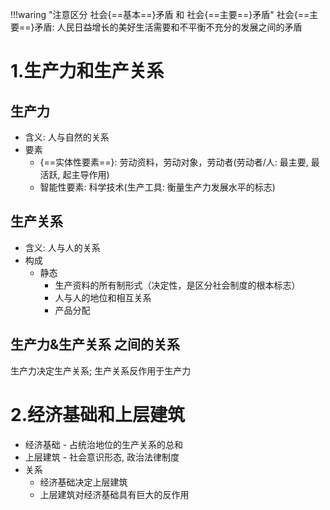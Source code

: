 
!!!waring "注意区分 社会{==基本==}矛盾 和 社会{==主要==}矛盾"
	社会{==主要==}矛盾: 人民日益增长的美好生活需要和不平衡不充分的发展之间的矛盾
	

###  ###

# 1.生产力和生产关系 #

## 生产力 ##
- 含义: 人与自然的关系
- 要素
	- {==实体性要素==}: 劳动资料，劳动对象，劳动者(劳动者/人: 最主要, 最活跃, 起主导作用)
	- 智能性要素: 科学技术(生产工具: 衡量生产力发展水平的标志)

## 生产关系 ##
- 含义: 人与人的关系
- 构成
	- 静态
		- 生产资料的所有制形式（决定性，是区分社会制度的根本标志）
		- 人与人的地位和相互关系
		- 产品分配

## 生产力&生产关系 之间的关系 ##

生产力决定生产关系; 生产关系反作用于生产力

# 2.经济基础和上层建筑 #

- 经济基础 - 占统治地位的生产关系的总和
- 上层建筑 - 社会意识形态, 政治法律制度
- 关系
	- 经济基础决定上层建筑
	- 上层建筑对经济基础具有巨大的反作用

